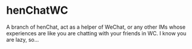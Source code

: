 # henChatWC
A branch of henChat, act as a helper of WeChat, or any other IMs whose experiences are like you are chatting with your friends in WC.
I know you are lazy, so...
